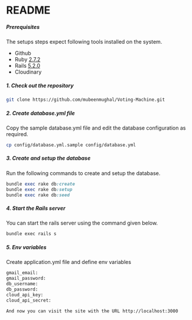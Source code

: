 # README
##### Prerequisites

The setups steps expect following tools installed on the system.

- Github
- Ruby [2.7.2](https://github.com/anasahmad05/project-name/voting-machine/.ruby-version#L1)
- Rails [5.2.0](https://github.com/anasahmad05/project-name/voting-machine/Gemfile#L12)
- Cloudinary

##### 1. Check out the repository

```bash
git clone https://github.com/mubeenmughal/Voting-Machine.git
```

##### 2. Create database.yml file

Copy the sample database.yml file and edit the database configuration as required.

```bash
cp config/database.yml.sample config/database.yml
```

##### 3. Create and setup the database

Run the following commands to create and setup the database.

```ruby
bundle exec rake db:create
bundle exec rake db:setup
bundle exec rake db:seed
```

##### 4. Start the Rails server

You can start the rails server using the command given below.

```bash
bundle exec rails s
```
##### 5. Env variables

Create application.yml file and define env variables
```bash
gmail_email:
gmail_password:
db_username:
db_password:
cloud_api_key:
cloud_api_secret:
```

```bash
And now you can visit the site with the URL http://localhost:3000
```
